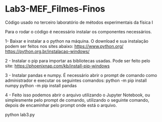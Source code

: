 # Lab3-MEF_Filmes-Finos
Código usado no terceiro laboratório de métodos experimentais da física I

Para o rodar o código é necessário instalar os componentes necessários.

1- Baixar e instalar a o python na máquina. O download e sua instalação podem ser feitos nos sites abaixo:
https://www.python.org/ 
https://python.org.br/instalacao-windows/

2 - Instalar o pip para importar as bibliotecas usadas. Pode ser feito pelo site:
https://phoenixnap.com/kb/install-pip-windows

3 - Instalar pandas e numpy. É necessário abrir o prompt de comando como administrador e executar os seguintes comandos:
python -m pip install numpy
python -m pip install pandas

4 - Feito isso podemos abrir o arquivo utilizando o Jupyter Notebook, ou simplesmente pelo prompt de comando, utilizando o seguinte comando, depois de encaminhar pelo prompt onde está o arquivo.

python lab3.py
